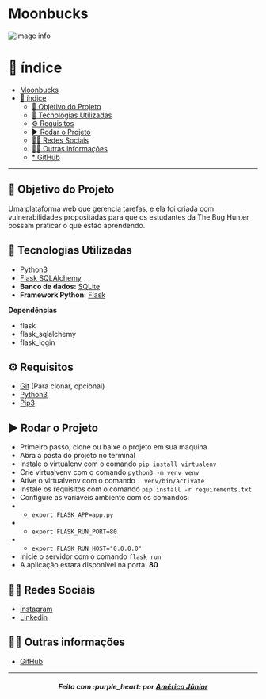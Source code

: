 # Moonbucks
![image info](./images/print.png)

# :pushpin: índice

- [Moonbucks](#moonbucks)
- [:pushpin: índice](#pushpin-índice)
  - [:dart: Objetivo do Projeto](#dart-objetivo-do-projeto)
  - [:rocket: Tecnologias Utilizadas](#rocket-tecnologias-utilizadas)
  - [:gear: Requisitos](#gear-requisitos)
  - [:arrow_forward: Rodar o Projeto](#arrow_forward-rodar-o-projeto)
  - [:man_technologist: Redes Sociais](#man_technologist-redes-sociais)
  - [:man_technologist: Outras informações](#man_technologist-outras-informações)
  - [* GitHub](#-github)

---

## :dart: Objetivo do Projeto

Uma plataforma web que gerencia tarefas, e ela foi criada com vulnerabilidades propositádas para que os estudantes da The Bug Hunter possam praticar o que estão aprendendo.

## :rocket: Tecnologias Utilizadas

* [Python3](https://www.python.org/)
* [Flask SQLAlchemy](https://pypi.org/project/Flask-SQLAlchemy/)
* **Banco de dados:** [SQLite](https://www.sqlite.org/index.html)
* **Framework Python:** [Flask](https://palletsprojects.com/p/flask/)

**Dependências**

* flask
* flask_sqlalchemy
* flask_login

## :gear: Requisitos

* [Git](https://git-scm.com/) (Para clonar, opcional)
* [Python3](https://www.python.org/)
* [Pip3]()

## :arrow_forward: Rodar o Projeto

* Primeiro passo, clone ou baixe o projeto em sua maquina
* Abra a pasta do projeto no terminal
* Instale o virtualenv com o comando `pip install virtualenv` 
* Crie virtualvenv com o comando `python3 -m venv venv`
* Ative o virtualvenv com o comando `. venv/bin/activate`
* Instale os requisitos com o comando `pip install -r requirements.txt`
* Configure as variáveis ambiente com os comandos:
* * `export FLASK_APP=app.py`
* * `export FLASK_RUN_PORT=80`
* * `export FLASK_RUN_HOST="0.0.0.0"`
* Inicie o servidor com o comando `flask run` 
* A aplicação estara disponível na porta: **80**


## :man_technologist: Redes Sociais

* [instagram](https://www.instagram.com/americosmjr/)
* [Linkedin](https://www.linkedin.com/in/americo-junior/)

## :man_technologist: Outras informações
* [GitHub](https://github.com/americo)
---

<h5 align='center' >Feito com :purple_heart: por <a href="https://americojunior.com" target="_blank">Américo Júnior</a> </h5>
